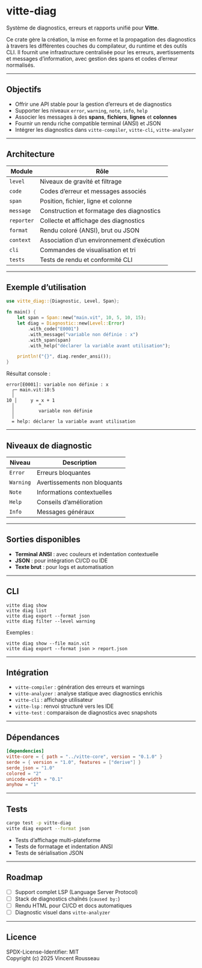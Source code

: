 # vitte-diag

Système de diagnostics, erreurs et rapports unifié pour **Vitte**.

Ce crate gère la création, la mise en forme et la propagation des diagnostics à travers les différentes couches du compilateur, du runtime et des outils CLI. Il fournit une infrastructure centralisée pour les erreurs, avertissements et messages d’information, avec gestion des spans et codes d’erreur normalisés.

---

## Objectifs

- Offrir une API stable pour la gestion d’erreurs et de diagnostics  
- Supporter les niveaux `error`, `warning`, `note`, `info`, `help`  
- Associer les messages à des **spans**, **fichiers**, **lignes** et **colonnes**  
- Fournir un rendu riche compatible terminal (ANSI) et JSON  
- Intégrer les diagnostics dans `vitte-compiler`, `vitte-cli`, `vitte-analyzer`  

---

## Architecture

| Module        | Rôle |
|----------------|------|
| `level`        | Niveaux de gravité et filtrage |
| `code`         | Codes d’erreur et messages associés |
| `span`         | Position, fichier, ligne et colonne |
| `message`      | Construction et formatage des diagnostics |
| `reporter`     | Collecte et affichage des diagnostics |
| `format`       | Rendu coloré (ANSI), brut ou JSON |
| `context`      | Association d’un environnement d’exécution |
| `cli`          | Commandes de visualisation et tri |
| `tests`        | Tests de rendu et conformité CLI |

---

## Exemple d’utilisation

```rust
use vitte_diag::{Diagnostic, Level, Span};

fn main() {
    let span = Span::new("main.vit", 10, 5, 10, 15);
    let diag = Diagnostic::new(Level::Error)
        .with_code("E0001")
        .with_message("variable non définie : x")
        .with_span(span)
        .with_help("déclarer la variable avant utilisation");

    println!("{}", diag.render_ansi());
}
```

Résultat console :
```
error[E0001]: variable non définie : x
  ┌─ main.vit:10:5
  │
10 │     y = x + 1
  │         ^
  │         variable non définie
  │
  = help: déclarer la variable avant utilisation
```

---

## Niveaux de diagnostic

| Niveau   | Description |
|-----------|-------------|
| `Error`   | Erreurs bloquantes |
| `Warning` | Avertissements non bloquants |
| `Note`    | Informations contextuelles |
| `Help`    | Conseils d’amélioration |
| `Info`    | Messages généraux |

---

## Sorties disponibles

- **Terminal ANSI** : avec couleurs et indentation contextuelle  
- **JSON** : pour intégration CI/CD ou IDE  
- **Texte brut** : pour logs et automatisation  

---

## CLI

```
vitte diag show
vitte diag list
vitte diag export --format json
vitte diag filter --level warning
```

Exemples :
```
vitte diag show --file main.vit
vitte diag export --format json > report.json
```

---

## Intégration

- `vitte-compiler` : génération des erreurs et warnings  
- `vitte-analyzer` : analyse statique avec diagnostics enrichis  
- `vitte-cli` : affichage utilisateur  
- `vitte-lsp` : renvoi structuré vers les IDE  
- `vitte-test` : comparaison de diagnostics avec snapshots  

---

## Dépendances

```toml
[dependencies]
vitte-core = { path = "../vitte-core", version = "0.1.0" }
serde = { version = "1.0", features = ["derive"] }
serde_json = "1.0"
colored = "2"
unicode-width = "0.1"
anyhow = "1"
```

---

## Tests

```bash
cargo test -p vitte-diag
vitte diag export --format json
```

- Tests d’affichage multi-plateforme  
- Tests de formatage et indentation ANSI  
- Tests de sérialisation JSON  

---

## Roadmap

- [ ] Support complet LSP (Language Server Protocol)  
- [ ] Stack de diagnostics chaînés (`caused by:`)  
- [ ] Rendu HTML pour CI/CD et docs automatiques  
- [ ] Diagnostic visuel dans `vitte-analyzer`  

---

## Licence

SPDX-License-Identifier: MIT  
Copyright (c) 2025 Vincent Rousseau
